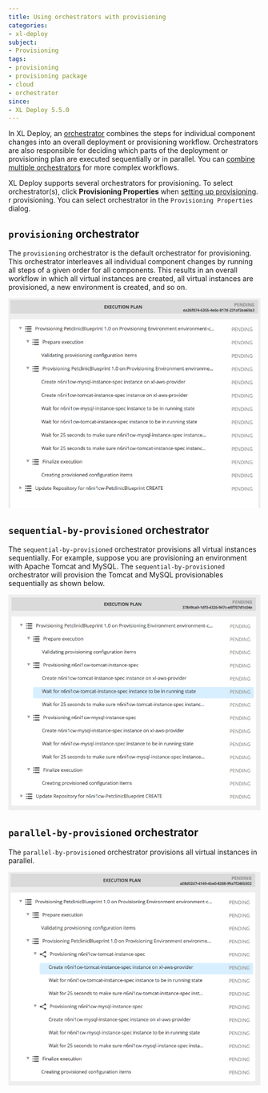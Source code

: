 ```yaml
---
title: Using orchestrators with provisioning
categories:
- xl-deploy
subject:
- Provisioning
tags:
- provisioning
- provisioning package
- cloud
- orchestrator
since:
- XL Deploy 5.5.0
---
```


In XL Deploy, an [orchestrator](/xl-deploy/concept/types-of-orchestrators-in-xl-deploy.html) combines the steps for individual component changes into an overall deployment or provisioning workflow. Orchestrators are also responsible for deciding which parts of the deployment or provisioning plan are executed sequentially or in parallel. You can [combine multiple orchestrators](/xl-deploy/concept/combining-multiple-orchestrators.html) for more complex workflows.

XL Deploy supports several orchestrators for provisioning. To select orchestrator(s), click **Provisioning Properties** when [setting up provisioning](/xl-deploy/how-to/provision-an-environment.html).
r provisioning. You can select orchestrator in the `Provisioning Properties` dialog.

## `provisioning` orchestrator

The `provisioning` orchestrator is the default orchestrator for provisioning. This orchestrator interleaves all individual component changes by running all steps of a given order for all components. This results in an overall workflow in which all virtual instances are created, all virtual instances are provisioned, a new environment is created, and so on.

![provisioning orchestrator](images/provisioning/default-provisioning-orchestrator.png)

## `sequential-by-provisioned` orchestrator

The `sequential-by-provisioned` orchestrator provisions all virtual instances sequentially. For example, suppose you are provisioning an environment with Apache Tomcat and MySQL. The `sequential-by-provisioned` orchestrator will provision the Tomcat and MySQL provisionables sequentially as shown below.

![sequential-by-provisioned orchestrator](images/provisioning/sequential-by-provisioned-orchestrator.png)

## `parallel-by-provisioned` orchestrator

The `parallel-by-provisioned` orchestrator provisions all virtual instances in parallel.

![parallel-by-provisioned orchestrator](images/provisioning/parallel-by-provisioned-orchestrator.png)

